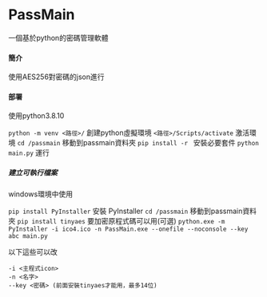 # PassMain
一個基於python的密碼管理軟體

#### 簡介

使用AES256對密碼的json進行
#### 部署
使用python3.8.10

```python -m venv <路徑>/```
創建python虛擬環境
```<路徑>/Scripts/activate```
激活環境
```cd /passmain```
移動到passmain資料夾
```pip install -r ```
安裝必要套件
```python main.py```
運行

##### 建立可執行檔案
windows環境中使用

```pip install PyInstaller```
安裝 PyInstaller
```cd /passmain```
移動到passmain資料夾
```pip install tinyaes```
要加密原程式碼可以用(可選)
```python.exe -m PyInstaller -i ico4.ico -n PassMain.exe --onefile --noconsole --key abc main.py```

以下這些可以改
``` 
-i <主程式icon>
-n <名字>
--key <密碼> (前面安裝tinyaes才能用，最多14位)
```
